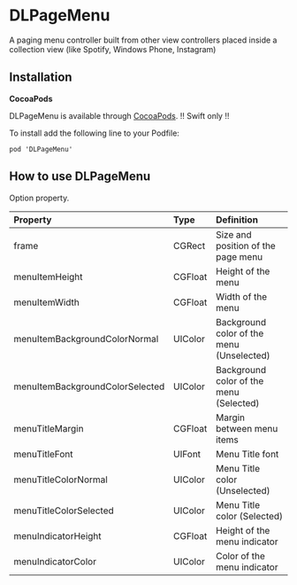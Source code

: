 # DLPageMenu
A paging menu controller built from other view controllers placed inside a collection view (like Spotify, Windows Phone, Instagram)

## Installation

**CocoaPods**

DLPageMenu is available through [CocoaPods](http://cocoapods.org). !! Swift only !!

To install add the following line to your Podfile:

    pod 'DLPageMenu'

## How to use DLPageMenu

Option property.

| Property | Type | Definition |
|:-----------|:------------|:------------|
| frame | CGRect | Size and position of the page menu |
| menuItemHeight | CGFloat | Height of the menu |
| menuItemWidth | CGFloat | Width of the menu |
| menuItemBackgroundColorNormal | UIColor | Background color of the menu (Unselected) |
| menuItemBackgroundColorSelected | UIColor | Background color of the menu (Selected) |
| menuTitleMargin | CGFloat | Margin between menu items |
| menuTitleFont | UIFont | Menu Title font |
| menuTitleColorNormal | UIColor | Menu Title color (Unselected)  |
| menuTitleColorSelected | UIColor | Menu Title color (Selected)  |
| menuIndicatorHeight | CGFloat | Height of the menu indicator  |
| menuIndicatorColor | UIColor | Color of the menu indicator  |
